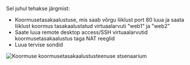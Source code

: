 Sel juhul tehakse järgmist:

* Koormusetasakaalustuse, mis saab võrgu liiklust port 80 luua ja saata liiklust koormus tasakaalustatud virtuaalarvuti "web1" ja "web2"
* Saate luua remote desktop access/SSH virtuaalarvutid koormusetasakaalustus taga NAT reeglid
* Luua tervise sondid

![Koormuse koormusetasakaalustusteenuse stsenaarium](./media/load-balancer-get-started-internet-scenario-include/scenario-classic.png)
